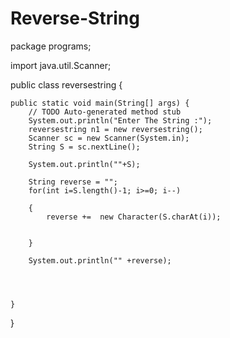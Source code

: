 # Reverse-String

package programs;

import java.util.Scanner;

public class reversestring {

	public static void main(String[] args) {
		// TODO Auto-generated method stub
        System.out.println("Enter The String :");
		reversestring n1 = new reversestring();
		Scanner sc = new Scanner(System.in);
		String S = sc.nextLine();
		
		System.out.println(""+S);
		
		String reverse = "";
		for(int i=S.length()-1; i>=0; i--)
			
		{
			reverse +=  new Character(S.charAt(i));
			
			
		}
		
		System.out.println("" +reverse);
		
		
		
		
	}

}
